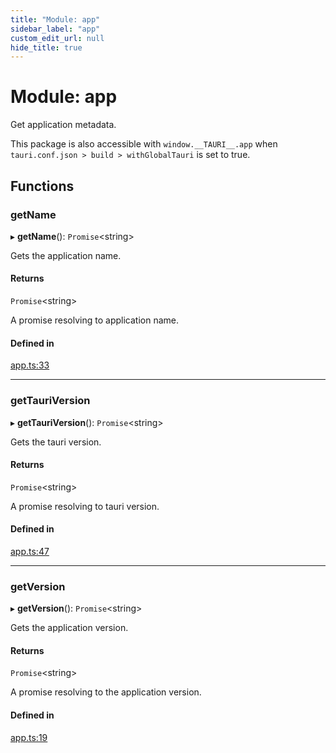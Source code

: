 ```yaml
---
title: "Module: app"
sidebar_label: "app"
custom_edit_url: null
hide_title: true
---
```


# Module: app

Get application metadata.

This package is also accessible with `window.__TAURI__.app` when `tauri.conf.json > build > withGlobalTauri` is set to true.

## Functions

### getName

▸ **getName**(): `Promise`<string\>

Gets the application name.

#### Returns

`Promise`<string\>

A promise resolving to application name.

#### Defined in

[app.ts:33](https://github.com/tauri-apps/tauri/blob/4bee3a7/tooling/api/src/app.ts#L33)

___

### getTauriVersion

▸ **getTauriVersion**(): `Promise`<string\>

Gets the tauri version.

#### Returns

`Promise`<string\>

A promise resolving to tauri version.

#### Defined in

[app.ts:47](https://github.com/tauri-apps/tauri/blob/4bee3a7/tooling/api/src/app.ts#L47)

___

### getVersion

▸ **getVersion**(): `Promise`<string\>

Gets the application version.

#### Returns

`Promise`<string\>

A promise resolving to the application version.

#### Defined in

[app.ts:19](https://github.com/tauri-apps/tauri/blob/4bee3a7/tooling/api/src/app.ts#L19)
